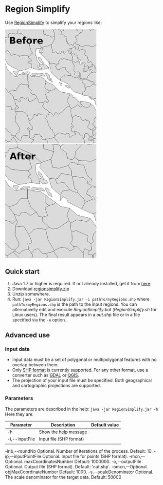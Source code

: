 # Region Simplify

Use [RegionSimplify](https://github.com/eurostat/EuroGen/blob/master/regionsimplify.md) to simplify your regions like:

![Before](https://github.com/eurostat/EuroGen/raw/master/img/ini_.png) ![After](https://github.com/eurostat/EuroGen/raw/master/img/fin_5M_.png)

## Quick start

1. Java 1.7 or higher is required. If not already installed, get it from [here](https://www.java.com/)
2. Download [regionsimplify.zip](https://github.com/eurostat/EuroGen/blob/master/regionsimplify/regionsimplify-1.3.1.zip?raw=true)
3. Unzip somewhere.
4. Run: `java -jar RegionSimplify.jar -i pathTo/myRegions.shp` where `pathTo/myRegions.shp` is the path to the input regions. You can alternativelly edit and execute *RegionSimplify.bat* (*RegionSimplify.sh* for Linux users). The final result appears in a *out.shp* file or in a file specified via the `-o` option.

## Advanced use

### Input data

* Input data must be a set of polygonal or multipolygonal features with no overlap between them.
* Only [SHP format](https://en.wikipedia.org/wiki/Shapefile) is currently supported. For any other format, use a converter such as [GDAL](http://www.gdal.org/) or [QGIS](https://www.qgis.org/).
* The projection of your input file must be specified. Both geographical and cartographic projections are supported.

### Parameters

The parameters are described in the help: `java -jar RegionSimplify.jar -h`
Here they are:

| Parameter | Description | Default value |
| ------------- |-------------| -----:|
| -h | Show the help message |  |
| -i,--inputFile <file> | Input file (SHP format) | |
| | | |



 -inb,--roundNb <int>                             Optional. Number of
                                                  iterations of the
                                                  process. Default: 10.
 -ip,--inputPointFile <file>                      Optional. Input file for
                                                  points (SHP format).
 -mcn,--Optional. maxCoordinatesNumber <int>      Default: 1000000.
 -o,--outputFile <file>                           Optional. Output file
                                                  (SHP format). Default:
                                                  'out.shp'.
 -omcn,--Optional. objMaxCoordinateNumber <int>   Default: 1000.
 -s,--scaleDenominator <double>                   Optional. The scale
                                                  denominator for the
                                                  target data. Default:
                                                  50000


<TODO make file chooser>
<TODO parameter file>
<TODO Publish topology checker and topology corrector>
<TODO describe principles>
<TODO show comparison with ...>
